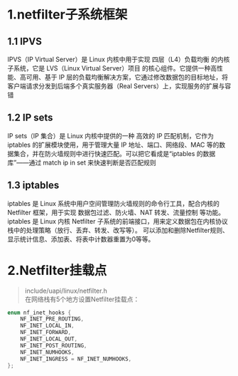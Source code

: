 # 1.netfilter子系统框架
## 1.1 IPVS
IPVS（IP Virtual Server）是 Linux 内核中用于实现 四层（L4）负载均衡 的内核子系统，它是 LVS（Linux Virtual Server）项目 的核心组件。它提供一种高性能、高可用、基于 IP 层的负载均衡解决方案，它通过修改数据包的目标地址，将客户端请求分发到后端多个真实服务器（Real Servers）上，实现服务的扩展与容错
## 1.2 IP sets
IP sets（IP 集合）是 Linux 内核中提供的一种 高效的 IP 匹配机制，它作为 iptables 的扩展模块使用，用于管理大量 IP 地址、端口、网络段、MAC 等的数据集合，并在防火墙规则中进行快速匹配。可以把它看成是“iptables 的数据库”——通过 match ip in set 来快速判断是否匹配规则
## 1.3 iptables
iptables 是 Linux 系统中用户空间管理防火墙规则的命令行工具，配合内核的 Netfilter 框架，用于实现 数据包过滤、防火墙、NAT 转发、流量控制 等功能。
iptables 是 Linux 内核 Netfilter 子系统的前端接口，用来定义数据包在内核协议栈中的处理策略（放行、丢弃、转发、改写等）。
可以添加和删除Netfilter规则、显示统计信息、添加表、将表中计数器重置为0等等。

# 2.Netfilter挂载点
> include/uapi/linux/netfilter.h<br>
在网络栈有5个地方设置Netfilter挂载点：
```c
enum nf_inet_hooks {
	NF_INET_PRE_ROUTING,
	NF_INET_LOCAL_IN,
	NF_INET_FORWARD,
	NF_INET_LOCAL_OUT,
	NF_INET_POST_ROUTING,
	NF_INET_NUMHOOKS,
	NF_INET_INGRESS = NF_INET_NUMHOOKS,
};
```
